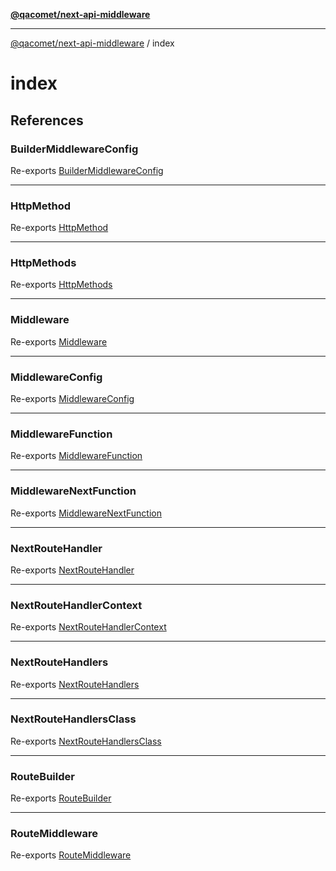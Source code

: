 [**@qacomet/next-api-middleware**](../README.md)

***

[@qacomet/next-api-middleware](../modules.md) / index

# index

## References

### BuilderMiddlewareConfig

Re-exports [BuilderMiddlewareConfig](../types/type-aliases/BuilderMiddlewareConfig.md)

***

### HttpMethod

Re-exports [HttpMethod](../types/type-aliases/HttpMethod.md)

***

### HttpMethods

Re-exports [HttpMethods](../types/type-aliases/HttpMethods.md)

***

### Middleware

Re-exports [Middleware](../types/type-aliases/Middleware.md)

***

### MiddlewareConfig

Re-exports [MiddlewareConfig](../types/interfaces/MiddlewareConfig.md)

***

### MiddlewareFunction

Re-exports [MiddlewareFunction](../types/type-aliases/MiddlewareFunction.md)

***

### MiddlewareNextFunction

Re-exports [MiddlewareNextFunction](../types/type-aliases/MiddlewareNextFunction.md)

***

### NextRouteHandler

Re-exports [NextRouteHandler](../types/type-aliases/NextRouteHandler.md)

***

### NextRouteHandlerContext

Re-exports [NextRouteHandlerContext](../types/type-aliases/NextRouteHandlerContext.md)

***

### NextRouteHandlers

Re-exports [NextRouteHandlers](../types/interfaces/NextRouteHandlers.md)

***

### NextRouteHandlersClass

Re-exports [NextRouteHandlersClass](../types/type-aliases/NextRouteHandlersClass.md)

***

### RouteBuilder

Re-exports [RouteBuilder](../route-builder/classes/RouteBuilder.md)

***

### RouteMiddleware

Re-exports [RouteMiddleware](../route-middleware/classes/RouteMiddleware.md)
